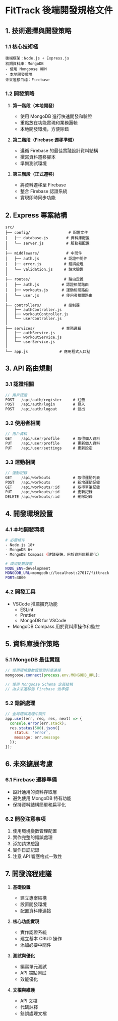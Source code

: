 # FitTrack 後端開發規格文件

## 1. 技術選擇與開發策略

### 1.1 核心技術棧
```
後端框架：Node.js + Express.js
初期資料庫：MongoDB
- 使用 Mongoose ODM
- 本地開發環境
未來遷移目標：Firebase
```

### 1.2 開發策略
1. **第一階段（本地開發）**
   - 使用 MongoDB 進行快速開發和驗證
   - 重點放在功能實現和業務邏輯
   - 本地開發環境，方便除錯

2. **第二階段（Firebase 遷移準備）**
   - 遵循 Firebase 的最佳實踐設計資料結構
   - 撰寫資料遷移腳本
   - 準備測試環境

3. **第三階段（正式遷移）**
   - 將資料遷移至 Firebase
   - 整合 Firebase 認證系統
   - 實現即時同步功能

## 2. Express 專案結構

```
src/
├── config/                 # 配置文件
│   ├── database.js        # 資料庫配置
│   └── server.js          # 服務器配置
│
├── middleware/            # 中間件
│   ├── auth.js           # 認證中間件
│   ├── error.js          # 錯誤處理
│   └── validation.js     # 請求驗證
│
├── routes/               # 路由定義
│   ├── auth.js          # 認證相關路由
│   ├── workouts.js      # 運動相關路由
│   └── user.js          # 使用者相關路由
│
├── controllers/          # 控制器
│   ├── authController.js
│   ├── workoutController.js
│   └── userController.js
│
├── services/            # 業務邏輯
│   ├── authService.js
│   ├── workoutService.js
│   └── userService.js
│
└── app.js              # 應用程式入口點
```

## 3. API 路由規劃

### 3.1 認證相關
```javascript
// 用戶認證
POST   /api/auth/register     # 註冊
POST   /api/auth/login        # 登入
POST   /api/auth/logout       # 登出
```

### 3.2 使用者相關
```javascript
// 用戶資料
GET    /api/user/profile      # 取得個人資料
PUT    /api/user/profile      # 更新個人資料
PUT    /api/user/settings     # 更新設定
```

### 3.3 運動相關
```javascript
// 運動記錄
GET    /api/workouts          # 取得運動列表
POST   /api/workouts          # 新增運動記錄
GET    /api/workouts/:id      # 取得單筆記錄
PUT    /api/workouts/:id      # 更新記錄
DELETE /api/workouts/:id      # 刪除記錄
```

## 4. 開發環境設置

### 4.1 本地開發環境
```bash
# 必要條件
- Node.js 18+
- MongoDB 6+
- MongoDB Compass (建議安裝，用於資料庫視覺化)

# 環境變數設置
NODE_ENV=development
MONGODB_URL=mongodb://localhost:27017/fittrack
PORT=3000
```

### 4.2 開發工具
- VSCode 推薦擴充功能
  - ESLint
  - Prettier
  - MongoDB for VSCode
- MongoDB Compass 用於資料庫操作和監控

## 5. 資料庫操作策略

### 5.1 MongoDB 最佳實踐
```javascript
// 使用環境變數管理資料庫連接
mongoose.connect(process.env.MONGODB_URL);

// 使用 Mongoose Schema 定義結構
// 為未來遷移到 Firebase 做準備
```

### 5.2 錯誤處理
```javascript
// 全局錯誤處理中間件
app.use((err, req, res, next) => {
  console.error(err.stack);
  res.status(500).json({
    status: 'error',
    message: err.message
  });
});
```

## 6. 未來擴展考慮

### 6.1 Firebase 遷移準備
- 設計通用的資料存取層
- 避免使用 MongoDB 特有功能
- 保持資料結構簡單和扁平化

### 6.2 開發注意事項
1. 使用環境變數管理配置
2. 實作完整的錯誤處理
3. 添加請求驗證
4. 實作日誌記錄
5. 注意 API 響應格式一致性

## 7. 開發流程建議

1. **基礎設置**
   - 建立專案結構
   - 設置開發環境
   - 配置資料庫連接

2. **核心功能實現**
   - 實作認證系統
   - 建立基本 CRUD 操作
   - 添加必要中間件

3. **測試與優化**
   - 編寫單元測試
   - API 端點測試
   - 效能優化

4. **文檔與維護**
   - API 文檔
   - 代碼註釋
   - 錯誤處理文檔
